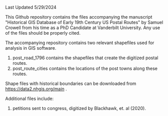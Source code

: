 
Last Updated 5/29/2024

This Github repository contains the files accompanying the manuscript "Historical GIS Database of Early 19th Century US Postal Routes" by Samuel Crowell
from his time as a PhD Candidate at Vanderbilt University. Any use of the files should be properly cited.

The accompanying repository contains two relevant shapefiles used for analysis in GIS software.

1) post_road_1796 contains the shapefiles that create the digitized postal routes.
2) post_route_cities contains the locations of the post towns along these routes.

Shape files with historical boundaries can be downloaded from https://data2.nhgis.org/main .

Additional files include:
1) petitions sent to congress, digitized by Blackhawk, et. al (2020).
